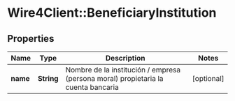 # Wire4Client::BeneficiaryInstitution

## Properties
Name | Type | Description | Notes
------------ | ------------- | ------------- | -------------
**name** | **String** | Nombre de la institución / empresa (persona moral) propietaria la cuenta bancaria | [optional] 


